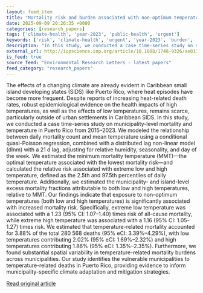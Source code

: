 ```yaml
---
layout: feed_item
title: "Mortality risk and burden associated with non-optimum temperatures in Puerto Rico"
date: 2025-09-09 20:26:35 +0000
categories: [research_papers]
tags: ['climate-health', 'year-2023', 'public-health', 'urgent']
keywords: ['risk', 'climate-health', 'urgent', 'year-2023', 'burden', 'public-health', 'mortality']
description: "In this study, we conducted a case time-series study on municipality-level mortality and temperature in Puerto Rico from 2015–2023"
external_url: http://iopscience.iop.org/article/10.1088/1748-9326/ae013e
is_feed: true
source_feed: "Environmental Research Letters - latest papers"
feed_category: "research_papers"
---
```


The effects of a changing climate are already evident in Caribbean small island developing states (SIDS) like Puerto Rico, where heat episodes have become more frequent. Despite reports of increasing heat-related death rates, robust epidemiological evidence on the health impacts of high temperatures, as well as the effects of low temperatures, remains scarce, particularly outside of urban settlements in Caribbean SIDS. In this study, we conducted a case time-series study on municipality-level mortality and temperature in Puerto Rico from 2015–2023. We modeled the relationship between daily mortality count and mean temperature using a conditional quasi-Poisson regression, combined with a distributed lag non-linear model (dlnm) with a 21 d lag, adjusting for relative humidity, seasonality, and day of the week. We estimated the minimum mortality temperature (MMT)—the optimal temperature associated with the lowest mortality risk—and calculated the relative risk associated with extreme low and high temperature, defined as the 2.5th and 97.5th percentiles of daily temperature. Additionally, we estimated the municipality- and island-level excess mortality fractions attributable to both low and high temperatures, relative to MMT. Our findings indicate that exposure to non-optimum temperatures (both low and high temperatures) is significantly associated with increased mortality risk. Specifically, extreme low temperature was associated with a 1.23 (95% CI: 1.07–1.40) times risk of all-cause mortality, while extreme high temperature was associated with a 1.16 (95% CI: 1.05–1.27) times risk. We estimated that temperature-related mortality accounted for 3.88% of the total 280 568 deaths (95% eCI: 3.39%–4.29%), with low temperatures contributing 2.02% (95% eCI: 1.69%–2.32%) and high temperatures contributing 1.86% (95% eCI: 1.35%–2.35%). Furthermore, we found substantial spatial variability in temperature-related mortality burdens across municipalities. Our study identifies the vulnerable municipalities to temperature-related deaths in Puerto Rico, providing evidence to inform municipality-specific climate adaptation and mitigation strategies.

[Read original article](http://iopscience.iop.org/article/10.1088/1748-9326/ae013e)
